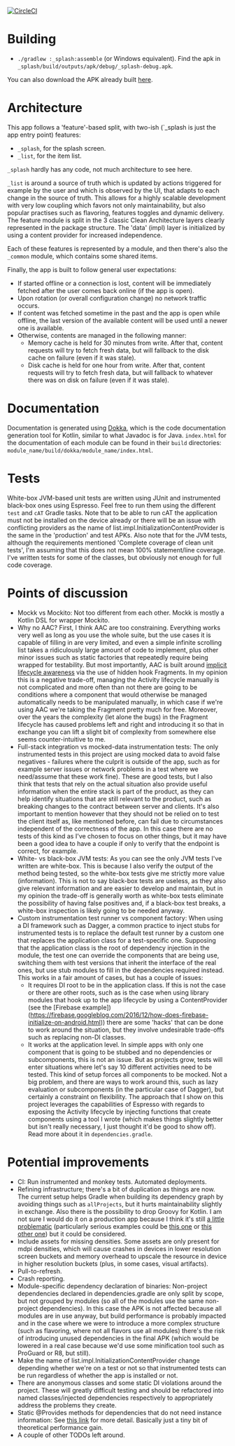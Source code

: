 [![CircleCI](https://circleci.com/gh/stoyicker/ivv.svg?style=svg&circle-token=a93f0b6033d7f45400ccdc85011af61352da6521)](https://circleci.com/gh/stoyicker/ivv)

# Building
* `./gradlew :_splash:assemble` (or Windows equivalent). Find the apk in 
`_splash/build/outputs/apk/debug/_splash-debug.apk`.

You can also download the APK already built [here](https://github.com/stoyicker/ivv/releases/latest).

# Architecture
This app follows a 'feature'-based split, with two-ish (`_splash is just the app entry point) 
features:
* `_splash`, for the splash screen.
* `_list`, for the item list.

`_splash` hardly has any code, not much architecture to see here.

`_list` is around a source of truth which is updated by actions triggered for example by the user
and which is observed by the UI, that adapts to each change in the source of truth. This allows 
for a highly scalable development with very low coupling which favors not only maintainability, 
but also popular practises such as flavoring, features toggles and dynamic delivery.
The feature module is split in the 3 classic Clean Architecture layers clearly represented in the 
package structure. The 'data' (impl) layer is initialized by using a content provider for increased
independence.

Each of these features is represented by a module, and then there's also the `_common` module, which contains some shared items.

Finally, the app is built to follow general user expectations: 
* If started offline or a connection is lost, content will be immediately fetched after the user 
comes back online (if the app is open).
* Upon rotation (or overall configuration change) no network traffic occurs.
* If content was fetched sometime in the past and the app is open while offline, the last version of
the available content will be used until a newer one is available. 
* Otherwise, contents are managed in the following manner:
    * Memory cache is held for 30 minutes from write. After that, content requests will try to fetch
    fresh data, but will fallback to the disk cache on failure (even if it was stale).
    * Disk cache is held for one hour from write. After that, content requests will try to fetch 
    fresh data, but will fallback to whatever there was on disk on failure (even if it was stale).    

# Documentation
Documentation is generated using [Dokka](https://github.com/Kotlin/dokka), which is the
code documentation generation tool for Kotlin, similar to what Javadoc is for Java.
`index.html` for the documentation of each module can be found in their `build` directories:
`module_name/build/dokka/module_name/index.html`.

# Tests
White-box JVM-based unit tests are written using JUnit and instrumented black-box ones using 
Espresso. Feel free to run them using the different `test` and `cAT` Gradle tasks. Note that to be 
able to run cAT the application must not be installed on the device already or there will be an 
issue with conflicting providers as the name of list.impl.InitializationContentProvider is the same 
in the 'production' and test APKs.
Also note that for the JVM tests, although the requirements mentioned 'Complete coverage of clean 
unit tests', I'm assuming that this does not mean 100% statement/line coverage. I've written tests
for some of the classes, but obviously not enough for full code coverage.

# Points of discussion
* Mockk vs Mockito: Not too different from each other. Mockk is mostly a Kotlin DSL for wrapper 
Mockito.
* Why no AAC? First, I think AAC are too constraining. Everything works very well as long as you use
the whole suite, but the use cases it is capable of filling in are very limited, and even a simple
infinite scrolling list takes a ridiculously large amount of code to implement, plus other minor 
issues such as static factories that repeatedly require being wrapped for testability. But most 
importantly, AAC is built around [implicit lifecycle awareness](https://developer.android.com/reference/androidx/lifecycle/LifecycleOwner.html)
via the use of hidden hook Fragments. In my opinion this is a negative trade-off, managing the
Activity lifecycle manually is not complicated and more often than not there are going to be 
conditions where a component that would otherwise be managed automatically needs to be manipulated 
manually, in which case if we're using AAC we're taking the Fragment pretty much for free. Moreover,
over the years the complexity (let alone the bugs) in the Fragment lifecycle has caused problems 
left and right and introducing it so that in exchange you can lift a slight bit of complexity from 
somewhere else seems counter-intuitive to me.
* Full-stack integration vs mocked-data instrumentation tests: The only instrumented tests in this 
project are using mocked data to avoid false negatives - failures where the culprit is outside of 
the app, such as for example server issues or network problems in a test where we need/assume that 
these work fine). These are good tests, but I also think that tests that rely on the actual 
situation also provide useful information when the entire stack is part of the product, as they can 
help identify situations that are still relevant to the product, such as breaking changes to the 
contract between server and clients. It's also important to mention however that they should not be 
relied on to test the client itself as, like mentioned before, can fail due to circumstances 
independent of the correctness of the app.
In this case there are no tests of this kind as I've chosen to focus on other things, but it may
have been a good idea to have a couple if only to verify that the endpoint is correct, for example.
* White- vs black-box JVM tests: As you can see the only JVM tests I've written are white-box. This
is because I also verify the output of the method being tested, so the white-box tests give me 
strictly more value (information). This is not to say black-box tests are useless, as they also
give relevant information and are easier to develop and maintain, but in my opinion the trade-off is
generally worth as white-box tests eliminate the possibility of having false positives and, if a 
black-box test breaks, a white-box inspection is likely going to be needed anyway.
* Custom instrumentation test runner vs component factory: When using a DI framework such as Dagger,
a common practice to inject stubs for instrumented tests is to replace the default test runner by a 
custom one that replaces the application class for a test-specific one. Supposing that the 
application class is the root of dependency injection in the module, the test one can override the 
components that are being use, switching them with test versions that inherit the interface of the 
real ones, but use stub modules to fill in the dependencies required instead. This works in a fair
amount of cases, but has a couple of issues:
    * It requires DI root to be in the application class. If this is not the case or there are other
    roots, such as is the case when using library modules that hook up to the app lifecycle by using
    a ContentProvider (see the [Firebase example])(https://firebase.googleblog.com/2016/12/how-does-firebase-initialize-on-android.html))
    there are some 'hacks' that can be done to work around the situation, but they involve undesirable 
    trade-offs such as replacing non-DI classes.
    * It works at the application level. In simple apps with only one component that is going to be
    stubbed and no dependencies or subcomponents, this is not an issue. But as projects grow, tests
    will enter situations where let's say 10 different activities need to be tested. This kind of 
    setup forces all components to be mocked. Not a big problem, and there are ways to work around 
    this, such as lazy evaluation or subcomponents (in the particular case of Dagger), but certainly
    a constraint on flexibility.
The approach that I show on this project leverages the capabilities of Espresso with regards to 
exposing the Activity lifecycle by injecting functions that create components using a tool I wrote 
(which makes things slightly better but isn't really necessary, I just thought it'd be good to show
off). Read more about it in `dependencies.gradle`.

# Potential improvements
* CI: Run instrumented and monkey tests. Automated deployments.
* Refining infrastructure; there's a bit of duplication as things are now. The current setup helps 
Gradle when building its dependency graph by avoiding things such as `allProjects`, but it hurts 
maintainability slightly in exchange. Also there is the possibility to drop Groovy for Kotlin. I am 
not sure I would do it on a production app because I think it's still [a little problematic](https://youtrack.jetbrains.com/issues?q=-Resolved%20build.gradle.kts%20sort%20by:%20Priority%20asc) 
(particularly serious examples could be [this one](https://youtrack.jetbrains.com/issue/KT-11978) 
or [this other one](https://youtrack.jetbrains.com/issue/KT-26983)) but it could be considered.
* Include assets for missing densities. Some assets are only present for mdpi densities, which will 
cause crashes in devices in lower resolution screen buckets and memory overhead to upscale the 
resource in device in higher resolution buckets (plus, in some cases, visual artifacts).
* Pull-to-refresh.
* Crash reporting.
* Module-specific dependency declaration of binaries: Non-project dependencies declared in 
dependencies.gradle are only split by scope, but not grouped by modules (so all of the modules use 
the same non-project dependencies). In this case the APK is not affected because all modules are in
use anyway, but build performance is probably impacted and in the case where we were to introduce a
more complex structure (such as flavoring, where not all flavors use all modules) there's the risk
of introducing unused dependencies in the final APK (which would be lowered in a real case because
we'd use some minification tool such as ProGuard or R8, but still).
* Make the name of list.impl.InitializationContentProvider change depending whether we're on a test
or not so that instrumented tests can be run regardless of whether the app is installed or not.
* There are anonymous classes and some static DI violations around the project. These will greatly 
difficult testing and should be refactored into named classes/injected dependencies respectively to
appropriately address the problems they create.
* Static @Provides methods for dependencies that do not need instance information: See [this link](
https://stackoverflow.com/questions/38607503/static-provide-method-in-dagger2) for more detail. 
Basically just a tiny bit of theoretical performance gain.
* A couple of other TODOs left around.
